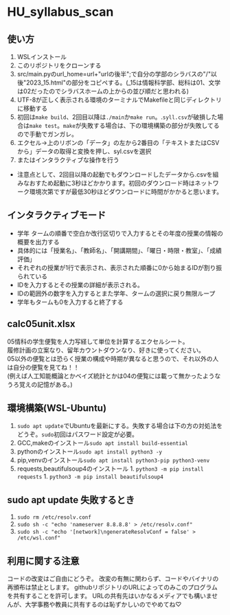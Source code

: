 # HU_syllabus_scan
## 使い方
  1. WSLインストール
  1. このリポジトリをクローンする
  1. src/main.pyのurl_home=url+"urlの後半";で自分の学部のシラバスの"/"以後"2023_15.html"の部分をコピペする。(_15は情報科学部、総科は01、文学は02だったのでシラバスホームの上からの並び順だと思われる)
  1. UTF-8が正しく表示される環境のターミナルでMakefileと同じディレクトリに移動する
  1. 初回は`make build`、2回目以降は`./main`か`make run`。.`syll.csv`が破損した場合は`make test`。`make`が失敗する場合は、下の環境構築の部分が失敗してるので手動でガンガレ。
  1. エクセル->上のリボンの「データ」の左から2番目の「テキストまたはCSVから」データの取得と変換を押し、syl.csvを選択
  1. またはインタラクティブな操作を行う
  + 注意点として、2回目以降の起動でもダウンロードしたデータから.csvを組みなおすため起動に3秒ほどかかります。初回のダウンロード時はネットワーク環境次第ですが最低30秒ほどダウンロードに時間がかかると思います。
## インタラクティブモード
  + 学年 タームの順番で空白か改行区切りで入力するとその年度の授業の情報の概要を出力する
  + 具体的には「授業名」、「教師名」、「開講期間」、「曜日・時限・教室」、「成績評価」
  + それぞれの授業が1行で表示され、表示された順番に0から始まるIDが割り振られている
  + IDを入力するとその授業の詳細が表示される。
  + IDの範囲外の数字を入力するとまた学年、タームの選択に戻り無限ループ
  + 学年もタームも0を入力すると終了する
## calc05unit.xlsx
  05情科の学生便覧を人力写経して単位を計算するエクセルシート。  
  履修計画の立案なり、留年カウントダウンなり、好きに使ってください。  
  05以外の便覧とは恐らく授業の構成や時期が異なると思うので、それ以外の人は自分の便覧を見てね！！  
  (例えば人工知能概論とかベイズ統計とかは04の便覧には載って無かったようなうろ覚えの記憶がある。)

## 環境構築(WSL-Ubuntu)
  1. `sudo apt update`でUbuntuを最新にする。失敗する場合は下の方の対処法をどうぞ。`sudo`初回はパスワード設定が必要。
  1. GCC,makeのインストール`sudo apt install build-essential`
  1. pythonのインストール`sudo apt install python3 -y`
  1. pip,venvのインストール`sudo apt install python3-pip python3-venv`
  1. requests,beautifulsoup4のインストール
    1. `python3 -m pip install requests`
    1. `python3 -m pip install beautifulsoup4`

## sudo apt update 失敗するとき
  1. `sudo rm /etc/resolv.conf`
  1. `sudo sh -c "echo 'nameserver 8.8.8.8' > /etc/resolv.conf"`
  1. `sudo sh -c "echo '[network]\ngenerateResolvConf = false' > /etc/wsl.conf"`

## 利用に関する注意
  コードの改変はご自由にどうぞ。
  改変の有無に関わらず、コードやバイナリの再頒布は禁止とします。
  githubリポジトリのURLによってのみこのプログラムを共有することを許可します。
  URLの共有先はいかなるメディアでも構いませんが、大学事務や教員に共有するのは恥ずかしいのでやめてね♡
